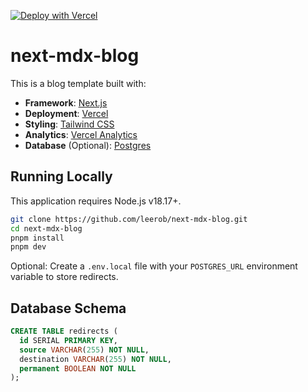 [![Deploy with Vercel](https://vercel.com/button)](https://vercel.com/new/clone?repository-url=https%3A%2F%2Fgithub.com%2Fleerob%2Fnext-mdx-blog)

# next-mdx-blog

This is a blog template built with:

- **Framework**: [Next.js](https://nextjs.org)
- **Deployment**: [Vercel](https://vercel.com)
- **Styling**: [Tailwind CSS](https://tailwindcss.com)
- **Analytics**: [Vercel Analytics](https://vercel.com/analytics)
- **Database** (Optional): [Postgres](https://vercel.com/postgres)

## Running Locally

This application requires Node.js v18.17+.

```bash
git clone https://github.com/leerob/next-mdx-blog.git
cd next-mdx-blog
pnpm install
pnpm dev
```

Optional: Create a `.env.local` file with your `POSTGRES_URL` environment variable to store redirects.

## Database Schema

```sql
CREATE TABLE redirects (
  id SERIAL PRIMARY KEY,
  source VARCHAR(255) NOT NULL,
  destination VARCHAR(255) NOT NULL,
  permanent BOOLEAN NOT NULL
);
```
